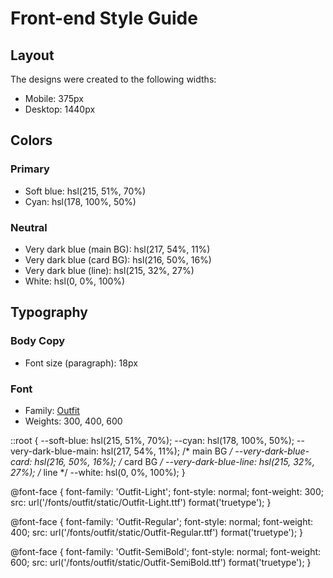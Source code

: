 # Front-end Style Guide

## Layout

The designs were created to the following widths:

- Mobile: 375px
- Desktop: 1440px

## Colors

### Primary

- Soft blue: hsl(215, 51%, 70%)
- Cyan: hsl(178, 100%, 50%)

### Neutral

- Very dark blue (main BG): hsl(217, 54%, 11%)
- Very dark blue (card BG): hsl(216, 50%, 16%)
- Very dark blue (line): hsl(215, 32%, 27%)
- White: hsl(0, 0%, 100%)

## Typography

### Body Copy

- Font size (paragraph): 18px

### Font

- Family: [Outfit](https://fonts.google.com/specimen/Outfit)
- Weights: 300, 400, 600

::root {
  --soft-blue: hsl(215, 51%, 70%);
  --cyan: hsl(178, 100%, 50%);
  --very-dark-blue-main: hsl(217, 54%, 11%); /* main BG */
  --very-dark-blue-card: hsl(216, 50%, 16%); /* card BG */
  --very-dark-blue-line: hsl(215, 32%, 27%); /* line */
  --white: hsl(0, 0%, 100%);
}

@font-face {
  font-family: 'Outfit-Light';
  font-style: normal;
  font-weight: 300;
  src: url('/fonts/outfit/static/Outfit-Light.ttf') format('truetype');
}

@font-face {
  font-family: 'Outfit-Regular';
  font-style: normal;
  font-weight: 400;
  src: url('/fonts/outfit/static/Outfit-Regular.ttf') format('truetype');
}

@font-face {
  font-family: 'Outfit-SemiBold';
  font-style: normal;
  font-weight: 600;
  src: url('/fonts/outfit/static/Outfit-SemiBold.ttf') format('truetype');
}
